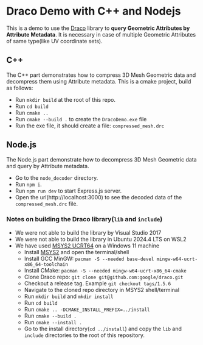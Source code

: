 # Draco Demo with C++ and Nodejs
This is a demo to use the [Draco](https://github.com/google/draco) library to **query Geometric Attributes by Attribute Metadata**. It is necessary in case of multiple Geometric Attributes of same type(like UV coordinate sets).

## C++
The C++ part demonstrates how to compress 3D Mesh Geometric data and decompress them using Attribute metadata. This is a cmake project, build as follows:
 - Run `mkdir build` at the root of this repo.
 - Run `cd build`
 - Run `cmake ..`
 - Run `cmake --build .` to create the `DracoDemo.exe` file
 - Run the exe file, it should create a file: `compressed_mesh.drc`

## Node.js
The Node.js part demonstrate how to decompress 3D Mesh Geometric data and query by Attribute metadata.
 - Go to the `node_decoder` directory.
 - Run `npm i`.
 - Run `npm run dev` to start Express.js server.
 - Open the url(http://localhost:3000) to see the decoded data of the `compressed_mesh.drc` file.

### Notes on building the Draco library(`lib` and `include`)
 - We were not able to build the library by Visual Studio 2017
 - We were not able to build the library in Ubuntu 2024.4 LTS on WSL2
 - We have used [MSYS2 UCRT64](https://code.visualstudio.com/docs/cpp/config-mingw) on a Windows 11 machine
   - Install [MSYS2](https://github.com/msys2/msys2-installer/releases/download/2024-01-13/msys2-x86_64-20240113.exe) and open the terminal/shell
   - Install GCC MinGW: `pacman -S --needed base-devel mingw-w64-ucrt-x86_64-toolchain`
   - Install CMake: `pacman -S --needed mingw-w64-ucrt-x86_64-cmake`
   - Clone Draco repo: `git clone git@github.com:google/draco.git`
   - Checkout a release tag. Example `git checkout tags/1.5.6`
   - Navigate to the cloned repo directory in MSYS2 shell/terminal
   - Run `mkdir build` and `mkdir install`
   - Run `cd build`
   - Run `cmake .. -DCMAKE_INSTALL_PREFIX=../install`
   - Run `cmake --build .`
   - Run `cmake --install .`
   - Go to the install directory(`cd ../install`) and copy the `lib` and `include` directories to the root of this repository.

